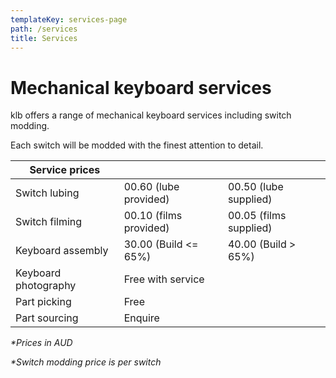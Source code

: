 ```yaml
---
templateKey: services-page
path: /services
title: Services
---
```

# Mechanical keyboard services

klb offers a range of mechanical keyboard services including switch modding.

Each switch will be modded with the finest attention to detail.

| Service prices       |                        |                        |
| -------------------- | ---------------------- | ---------------------- |
| Switch lubing        | 00.60 (lube provided)  | 00.50 (lube supplied)  |
| Switch filming       | 00.10 (films provided) | 00.05 (films supplied) |
| Keyboard assembly    | 30.00 (Build <= 65%)   | 40.00 (Build > 65%)    |
| Keyboard photography | Free with service      |                        |
| Part picking         | Free                   |                        |
| Part sourcing        | Enquire                |                        |

*\*Prices in AUD*

*\*Switch modding price is per switch*